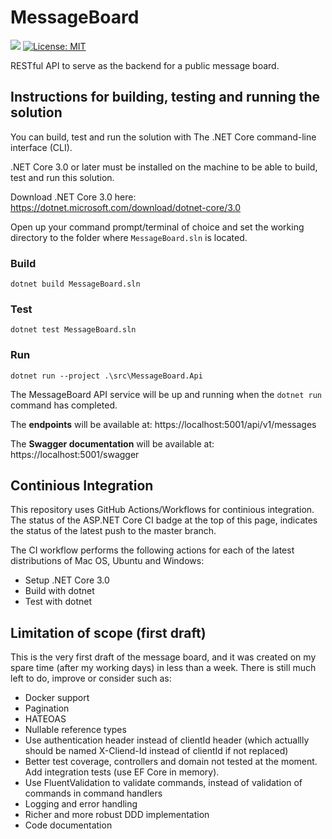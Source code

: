 # MessageBoard
![](https://github.com/Compusa/MessageBoard/workflows/ASP.NET%20Core%20CI/badge.svg)
[![License: MIT](https://img.shields.io/badge/License-MIT-yellow.svg)](https://opensource.org/licenses/MIT)

RESTful API to serve as the backend for a public message board.

## Instructions for building, testing and running the solution
You can build, test and run the solution with The .NET Core command-line interface (CLI). 

.NET Core 3.0 or later must be installed on the machine to be able to build, test and run this solution.

Download .NET Core 3.0 here:
https://dotnet.microsoft.com/download/dotnet-core/3.0

Open up your command prompt/terminal of choice and set the working directory to the folder where `MessageBoard.sln` is located.

### Build
```
dotnet build MessageBoard.sln
```

### Test
```
dotnet test MessageBoard.sln
```

### Run
```
dotnet run --project .\src\MessageBoard.Api
```
The MessageBoard API service will be up and running when the `dotnet run` command has completed. 

The **endpoints** will be available at: https://localhost:5001/api/v1/messages

The **Swagger documentation** will be available at: https://localhost:5001/swagger

## Continious Integration
This repository uses GitHub Actions/Workflows for continious integration. The status of the ASP.NET Core CI badge at the top of this page, indicates the status of the latest push to the master branch. 

The CI workflow performs the following actions for each of the latest distributions of Mac OS, Ubuntu and Windows:
* Setup .NET Core 3.0
* Build with dotnet
* Test with dotnet

## Limitation of scope (first draft)
This is the very first draft of the message board, and it was created on my spare time (after my working days) in less than a week. There is still much left to do, improve or consider such as:
* Docker support
* Pagination
* HATEOAS
* Nullable reference types
* Use authentication header instead of clientId header (which actuallly should be named X-Cliend-Id instead of clientId if not replaced)
* Better test coverage, controllers and domain not tested at the moment. Add integration tests (use EF Core in memory).
* Use FluentValidation to validate commands, instead of validation of commands in command handlers
* Logging and error handling
* Richer and more robust DDD implementation
* Code documentation
